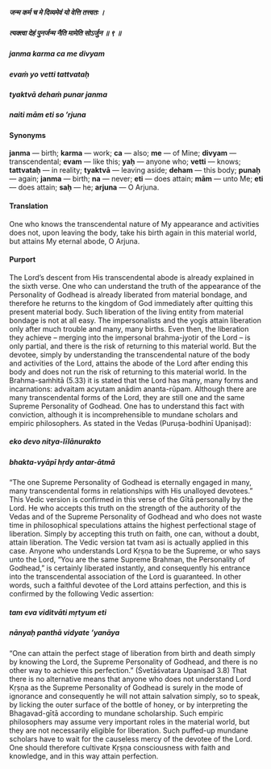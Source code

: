 ##### जन्म कर्म च मे दिव्यमेवं यो वेत्ति तत्त्वतः ।
##### त्यक्त्वा देहं पुनर्जन्म नैति मामेति सोऽर्जुन ॥ ९ ॥

##### janma karma ca me divyam
##### evaṁ yo vetti tattvataḥ
##### tyaktvā dehaṁ punar janma
##### naiti mām eti so ’rjuna

#### Synonyms

**janma** — birth; **karma** — work; **ca** — also; **me** — of Mine; **divyam** — transcendental; **evam** — like this; **yaḥ** — anyone who; **vetti** — knows; **tattvataḥ** — in reality; **tyaktvā** — leaving aside; **deham** — this body; **punaḥ** — again; **janma** — birth; **na** — never; **eti** — does attain; **mām** — unto Me; **eti** — does attain; **saḥ** — he; **arjuna** — O Arjuna.

#### Translation

One who knows the transcendental nature of My appearance and activities does not, upon leaving the body, take his birth again in this material world, but attains My eternal abode, O Arjuna.

#### Purport

The Lord’s descent from His transcendental abode is already explained in the sixth verse. One who can understand the truth of the appearance of the Personality of Godhead is already liberated from material bondage, and therefore he returns to the kingdom of God immediately after quitting this present material body. Such liberation of the living entity from material bondage is not at all easy. The impersonalists and the yogīs attain liberation only after much trouble and many, many births. Even then, the liberation they achieve – merging into the impersonal brahma-jyotir of the Lord – is only partial, and there is the risk of returning to this material world. But the devotee, simply by understanding the transcendental nature of the body and activities of the Lord, attains the abode of the Lord after ending this body and does not run the risk of returning to this material world. In the Brahma-saṁhitā (5.33) it is stated that the Lord has many, many forms and incarnations: advaitam acyutam anādim ananta-rūpam. Although there are many transcendental forms of the Lord, they are still one and the same Supreme Personality of Godhead. One has to understand this fact with conviction, although it is incomprehensible to mundane scholars and empiric philosophers. As stated in the Vedas (Puruṣa-bodhinī Upaniṣad):

##### eko devo nitya-līlānurakto
##### bhakta-vyāpī hṛdy antar-ātmā

“The one Supreme Personality of Godhead is eternally engaged in many, many transcendental forms in relationships with His unalloyed devotees.” This Vedic version is confirmed in this verse of the Gītā personally by the Lord. He who accepts this truth on the strength of the authority of the Vedas and of the Supreme Personality of Godhead and who does not waste time in philosophical speculations attains the highest perfectional stage of liberation. Simply by accepting this truth on faith, one can, without a doubt, attain liberation. The Vedic version tat tvam asi is actually applied in this case. Anyone who understands Lord Kṛṣṇa to be the Supreme, or who says unto the Lord, “You are the same Supreme Brahman, the Personality of Godhead,” is certainly liberated instantly, and consequently his entrance into the transcendental association of the Lord is guaranteed. In other words, such a faithful devotee of the Lord attains perfection, and this is confirmed by the following Vedic assertion:

##### tam eva viditvāti mṛtyum eti
##### nānyaḥ panthā vidyate ’yanāya

“One can attain the perfect stage of liberation from birth and death simply by knowing the Lord, the Supreme Personality of Godhead, and there is no other way to achieve this perfection.” (Śvetāśvatara Upaniṣad 3.8) That there is no alternative means that anyone who does not understand Lord Kṛṣṇa as the Supreme Personality of Godhead is surely in the mode of ignorance and consequently he will not attain salvation simply, so to speak, by licking the outer surface of the bottle of honey, or by interpreting the Bhagavad-gītā according to mundane scholarship. Such empiric philosophers may assume very important roles in the material world, but they are not necessarily eligible for liberation. Such puffed-up mundane scholars have to wait for the causeless mercy of the devotee of the Lord. One should therefore cultivate Kṛṣṇa consciousness with faith and knowledge, and in this way attain perfection.